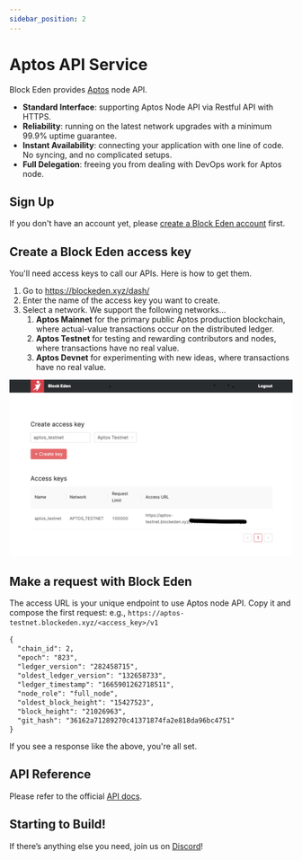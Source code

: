 ```yaml
---
sidebar_position: 2
---
```


# Aptos API Service

Block Eden provides [Aptos](https://aptoslabs.com/) node API.

* **Standard Interface**: supporting Aptos Node API via Restful API with HTTPS.
* **Reliability**: running on the latest network upgrades with a minimum 99.9%
  uptime guarantee.
* **Instant Availability**: connecting your application with one line of code. No
  syncing, and no complicated setups.
* **Full Delegation**: freeing you from dealing with DevOps work for Aptos node.


## Sign Up

If you don't have an account yet, please [create a Block Eden account](https://blockeden.xyz/dash/sign-up/) first.

## Create a Block Eden access key

You'll need access keys to call our APIs. Here is how to get them.

1. Go to https://blockeden.xyz/dash/
2. Enter the name of the access key you want to create.
3. Select a network. We support the following networks...
   1. **Aptos Mainnet** for the primary public Aptos production blockchain, where actual-value transactions occur on the distributed ledger.
   1. **Aptos Testnet** for testing and rewarding contributors and nodes, where transactions have no real value.
   2. **Aptos Devnet** for experimenting with new ideas, where transactions have no real value.


![image info](./img/create_access_key.png)

## Make a request with Block Eden

The access URL is your unique endpoint to use Aptos node API. Copy it and
compose the first request: e.g., `https://aptos-testnet.blockeden.xyz/<access_key>/v1`

```
{
  "chain_id": 2,
  "epoch": "823",
  "ledger_version": "282458715",
  "oldest_ledger_version": "132658733",
  "ledger_timestamp": "1665901262718511",
  "node_role": "full_node",
  "oldest_block_height": "15427523",
  "block_height": "21026963",
  "git_hash": "36162a71289270c41371874fa2e818da96bc4751"
}
```

If you see a response like the above, you're all set.

## API Reference

Please refer to the official
[API docs](https://fullnode.devnet.aptoslabs.com/v1/spec#/).

## Starting to Build!

If there’s anything else you need, join us on
[Discord](https://discord.gg/GqzTYQ4YNa)!
